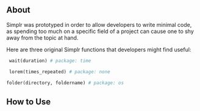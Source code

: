 ## About ##
Simplr was prototyped in order to allow developers to write minimal code, as spending too much on a specific field of a project can cause one to shy away from the topic at hand.

Here are three original Simplr functions that developers might find useful:
```python
 wait(duration) # package: time
```
```python
 lorem(times_repeated) # package: none
```

```python
folder(directory, foldername) # package: os
```

## How to Use ##

